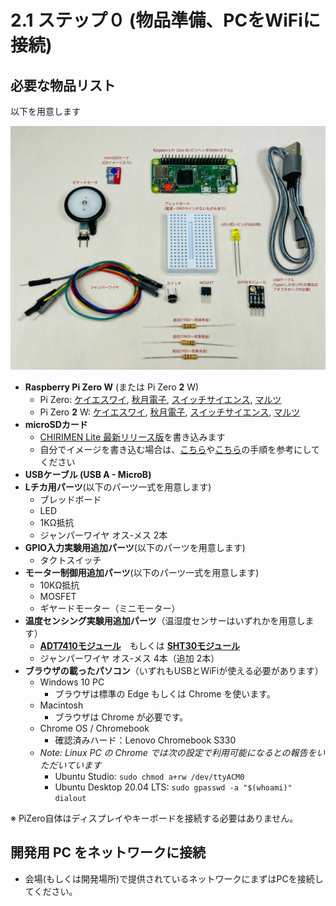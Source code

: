 # 2.1 ステップ０ (物品準備、PCをWiFiに接続)
## 必要な物品リスト

以下を用意します

![Parts Images](imgs/PartsList2.svg)

* **Raspberry Pi Zero W** (または Pi Zero **2** W)
  * Pi Zero: [ケイエスワイ](https://raspberry-pi.ksyic.com/main/index/pdp.id/406/pdp.open/406), [秋月電子](https://akizukidenshi.com/catalog/g/gM-12961/), [スイッチサイエンス](https://www.switch-science.com/catalog/3646/), [マルツ](https://www.marutsu.co.jp/pc/i/1320453/)
  * Pi Zero **2** W: [ケイエスワイ](https://raspberry-pi.ksyic.com/main/index/pdp.id/849/pdp.open/849), [秋月電子](https://akizukidenshi.com/catalog/g/g117398/), [スイッチサイエンス](https://www.switch-science.com/collections/raspberry-pi/products/7600), [マルツ](https://www.marutsu.co.jp/pc/i/2792770/)
* **microSDカード**
  * [CHIRIMEN Lite 最新リリース版](https://github.com/chirimen-oh/chirimen-lite/releases)を書き込みます
  * 自分でイメージを書き込む場合は、[こちら](https://tutorial.chirimen.org/raspi/sdcard2)や[こちら](https://tutorial.chirimen.org/raspi/sdcard)の手順を参考にしてください
* **USBケーブル (USB A - MicroB)**
* **Lチカ用パーツ**(以下のパーツ一式を用意します)
  * ブレッドボード
  * LED
  * 1KΩ抵抗
  * ジャンパーワイヤ オス-メス 2本
* **GPIO入力実験用追加パーツ**(以下のパーツを用意します)
  * タクトスイッチ
* **モーター制御用追加パーツ**(以下のパーツ一式を用意します)
  * 10KΩ抵抗
  * MOSFET
  * ギヤードモーター（ミニモーター）
* **温度センシング実験用追加パーツ**（温湿度センサーはいずれかを用意します）
  * [**ADT7410モジュール**](https://akizukidenshi.com/catalog/g/gM-06675/)　もしくは [**SHT30モジュール**](https://www.amazon.co.jp/dp/B083NHJSL9/)
  * ジャンパーワイヤ オス-メス 4本（追加 2本）
* **ブラウザの載ったパソコン**（いずれもUSBとWiFiが使える必要があります）
  * Windows 10 PC
    * ブラウザは標準の Edge もしくは Chrome を使います。
  * Macintosh
    * ブラウザは Chrome が必要です。
  * Chrome OS / Chromebook
    * 確認済みハード：Lenovo Chromebook S330
  * *Note: Linux PC の Chrome では次の設定で利用可能になるとの報告をいただいています*
    * Ubuntu Studio: ```sudo chmod a+rw /dev/ttyACM0```
    * Ubuntu Desktop 20.04 LTS: ```sudo gpasswd -a "$(whoami)" dialout```

※ PiZero自体はディスプレイやキーボードを接続する必要はありません。

## 開発用 PC をネットワークに接続
* 会場(もしくは開発場所)で提供されているネットワークにまずはPCを接続してください。